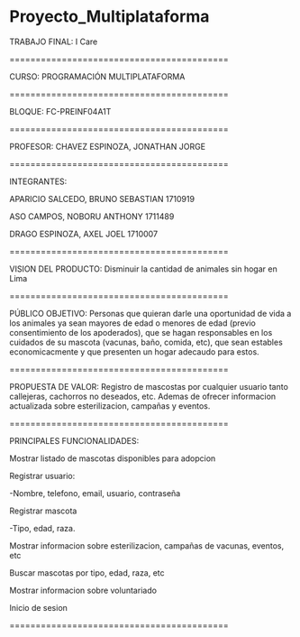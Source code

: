 # Proyecto_Multiplataforma

TRABAJO FINAL:
I Care

==========================================

CURSO:
PROGRAMACIÓN MULTIPLATAFORMA

==========================================

BLOQUE:
FC-PREINF04A1T

==========================================

PROFESOR:
CHAVEZ ESPINOZA, JONATHAN JORGE

==========================================

INTEGRANTES:

APARICIO SALCEDO, BRUNO SEBASTIAN	1710919

ASO CAMPOS, NOBORU ANTHONY	1711489

DRAGO ESPINOZA, AXEL JOEL	1710007

==========================================

VISION DEL PRODUCTO:
Disminuir la cantidad de animales sin hogar en Lima

==========================================

PÚBLICO OBJETIVO:
Personas que quieran darle una oportunidad de vida a los animales ya sean mayores de edad o
menores de edad (previo consentimiento de los apoderados), que se hagan responsables en los cuidados 
de su mascota (vacunas, baño, comida, etc), que sean estables economicacmente y que presenten un
hogar adecaudo para estos.

==========================================

PROPUESTA DE VALOR:
Registro de mascostas por cualquier usuario tanto callejeras, cachorros no deseados, etc. Ademas de 
ofrecer informacion actualizada sobre esterilizacion, campañas y eventos.


==========================================

PRINCIPALES FUNCIONALIDADES:

Mostrar listado de mascotas disponibles para adopcion

Registrar usuario:

  -Nombre, telefono, email, usuario, contraseña
  
Registrar mascota

  -Tipo, edad, raza.
  
Mostrar informacion sobre esterilizacion, campañas de vacunas, eventos, etc

Buscar mascotas por tipo, edad, raza, etc

Mostrar informacion sobre voluntariado

Inicio de sesion


==========================================

